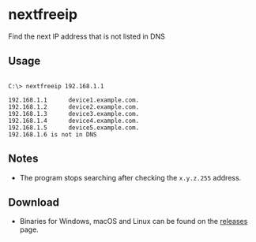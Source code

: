 # nextfreeip
Find the next IP address that is not listed in DNS


## Usage

```shell

C:\> nextfreeip 192.168.1.1

192.168.1.1      device1.example.com.
192.168.1.2      device2.example.com.
192.168.1.3      device3.example.com.
192.168.1.4      device4.example.com.
192.168.1.5      device5.example.com.
192.168.1.6 is not in DNS

```

## Notes
* The program stops searching after checking the `x.y.z.255` address.

## Download
* Binaries for Windows, macOS and Linux can be found on the [releases](https://github.com/jftuga/nextfreeip/releases) page.
